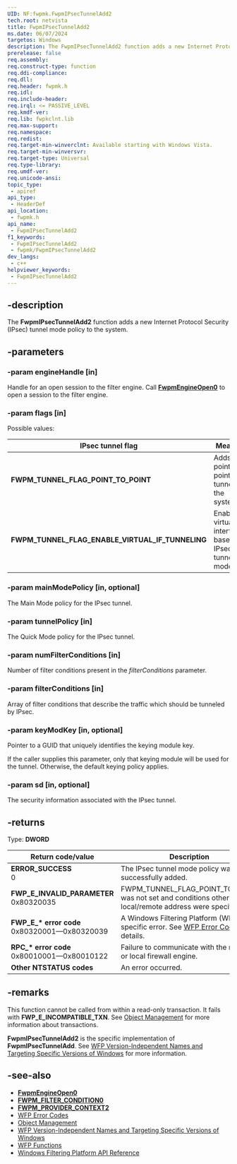 ```yaml
---
UID: NF:fwpmk.FwpmIPsecTunnelAdd2
tech.root: netvista
title: FwpmIPsecTunnelAdd2
ms.date: 06/07/2024
targetos: Windows
description: The FwpmIPsecTunnelAdd2 function adds a new Internet Protocol Security (IPsec) tunnel mode policy to the system.
prerelease: false
req.assembly: 
req.construct-type: function
req.ddi-compliance: 
req.dll: 
req.header: fwpmk.h
req.idl: 
req.include-header: 
req.irql: <= PASSIVE_LEVEL
req.kmdf-ver: 
req.lib: fwpkclnt.lib
req.max-support: 
req.namespace: 
req.redist: 
req.target-min-winverclnt: Available starting with Windows Vista.
req.target-min-winversvr: 
req.target-type: Universal
req.type-library: 
req.umdf-ver: 
req.unicode-ansi: 
topic_type:
 - apiref
api_type:
 - HeaderDef
api_location:
 - fwpmk.h
api_name:
 - FwpmIPsecTunnelAdd2
f1_keywords:
 - FwpmIPsecTunnelAdd2
 - fwpmk/FwpmIPsecTunnelAdd2
dev_langs:
 - c++
helpviewer_keywords:
 - FwpmIPsecTunnelAdd2
---
```


## -description

The **FwpmIPsecTunnelAdd2** function adds a new Internet Protocol Security (IPsec) tunnel mode policy to the system.

## -parameters

### -param engineHandle [in]

Handle for an open session to the filter engine. Call **[FwpmEngineOpen0](nf-fwpmk-fwpmengineopen0.md)** to open a session to the filter engine.

### -param flags [in]

Possible values:

| IPsec tunnel flag | Meaning |
| --- | --- |
| **FWPM_TUNNEL_FLAG_POINT_TO_POINT** | Adds a point-to-point tunnel to the system. |
| **FWPM_TUNNEL_FLAG_ENABLE_VIRTUAL_IF_TUNNELING** | Enables virtual interface-based IPsec tunnel mode. |

### -param mainModePolicy [in, optional]

The Main Mode policy for the IPsec tunnel.

### -param tunnelPolicy [in]

The Quick Mode policy for the IPsec tunnel.

### -param numFilterConditions [in]

Number of filter conditions present in the *filterConditions* parameter.

### -param filterConditions [in]

Array of filter conditions that describe the traffic which should be tunneled by IPsec.

### -param keyModKey [in, optional]

Pointer to a GUID that uniquely identifies the keying module key.

If the caller supplies this parameter, only that keying module will be used for the tunnel. Otherwise, the default keying policy applies.

### -param sd [in, optional]

The security information associated with the IPsec tunnel.

## -returns

Type: **DWORD**

| Return code/value | Description |
| --- | --- |
| **ERROR_SUCCESS**<br>0 | The IPsec tunnel mode policy was successfully added. |
| **FWP_E_INVALID_PARAMETER**<br>0x80320035 | FWPM_TUNNEL_FLAG_POINT_TO_POINT was not set and conditions other than local/remote address were specified. |
| **FWP_E_\* error code**<br>0x80320001—0x80320039 | A Windows Filtering Platform (WFP) specific error. See [WFP Error Codes](/windows/desktop/FWP/wfp-error-codes) for details. |
| **RPC_\* error code**<br>0x80010001—0x80010122 | Failure to communicate with the remote or local firewall engine. |
| **Other NTSTATUS codes** | An error occurred. |

## -remarks

This function cannot be called from within a read-only transaction. It fails with **FWP_E_INCOMPATIBLE_TXN**. See [Object Management](/windows/desktop/FWP/object-management) for more information about transactions.

**FwpmIPsecTunnelAdd2** is the specific implementation of **FwpmIPsecTunnelAdd**. See [WFP Version-Independent Names and Targeting Specific Versions of Windows](/windows/desktop/FWP/wfp-version-independent-names-and-targeting-specific-versions-of-windows) for more information.

## -see-also

- **[FwpmEngineOpen0](nf-fwpmk-fwpmengineopen0.md)**
- **[FWPM_FILTER_CONDITION0](/windows/desktop/api/fwpmtypes/ns-fwpmtypes-fwpm_filter_condition0)**
- **[FWPM_PROVIDER_CONTEXT2](/windows/desktop/api/fwpmtypes/ns-fwpmtypes-fwpm_provider_context2)**
- [WFP Error Codes](/windows/desktop/FWP/wfp-error-codes)
- [Object Management](/windows/desktop/FWP/object-management)
- [WFP Version-Independent Names and Targeting Specific Versions of Windows](/windows/desktop/FWP/wfp-version-independent-names-and-targeting-specific-versions-of-windows)
- [WFP Functions](/windows/desktop/FWP/fwp-functions)
- [Windows Filtering Platform API Reference](/windows/desktop/FWP/fwp-reference)
